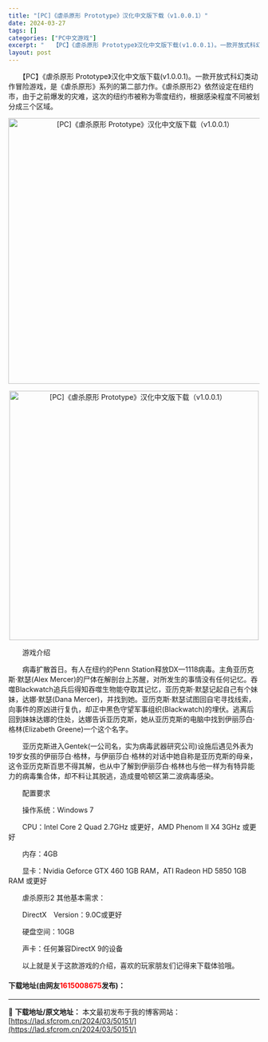 ```yaml
---
title: "[PC]《虐杀原形 Prototype》汉化中文版下载（v1.0.0.1）"
date: 2024-03-27
tags: []
categories: ["PC中文游戏"]
excerpt: "　　【PC】《虐杀原形 Prototype》汉化中文版下载(v1.0.0.1)。一款开放式科幻类动作冒险游戏，是《虐杀原形》系列的第二部力作。《虐杀原形2》依然设定在纽约市，由于之前爆发的灾难，这次的纽约市被称为零度纽约，根据感染程度不同被划分成三个区域。 　　游戏介绍 　　病毒扩散首日。有人在纽约&hellip;"
layout: post
---
```


 <p>　　【PC】《虐杀原形 Prototype》汉化中文版下载(v1.0.0.1)。一款开放式科幻类动作冒险游戏，是《虐杀原形》系列的第二部力作。《虐杀原形2》依然设定在纽约市，由于之前爆发的灾难，这次的纽约市被称为零度纽约，根据感染程度不同被划分成三个区域。</p> <p align="center"><img align="" border="0" src="https://lad.sfcrom.cn/wp-content/uploads/2024/03/20240327_66036d9e9ca51.webp" width="533" alt="[PC]《虐杀原形 Prototype》汉化中文版下载（v1.0.0.1）" /></p> <p align="center"><img align="" border="0" src="https://lad.sfcrom.cn/wp-content/uploads/2024/03/20240327_66036d9f0198d.webp" width="500" alt="[PC]《虐杀原形 Prototype》汉化中文版下载（v1.0.0.1）" /></p> <p>　　游戏介绍</p> <p>　　病毒扩散首日。有人在纽约的Penn Station释放DX&mdash;1118病毒。主角亚历克斯&middot;默瑟(Alex Mercer)的尸体在解剖台上苏醒，对所发生的事情没有任何记忆。吞噬Blackwatch追兵后得知吞噬生物能夺取其记忆，亚历克斯&middot;默瑟记起自己有个妹妹，达娜&middot;默瑟(Dana Mercer)，并找到她。亚历克斯&middot;默瑟试图回自宅寻找线索，向事件的原凶进行复仇，却正中黑色守望军事组织(Blackwatch)的埋伏。逃离后回到妹妹达娜的住处，达娜告诉亚历克斯，她从亚历克斯的电脑中找到伊丽莎白&middot;格林(Elizabeth Greene)一个这个名字。</p> <p>　　亚历克斯进入Gentek(一公司名，实为病毒武器研究公司)设施后遇见外表为19岁女孩的伊丽莎白&middot;格林，与伊丽莎白&middot;格林的对话中她自称是亚历克斯的母亲，这令亚历克斯百思不得其解，也从中了解到伊丽莎白&middot;格林也与他一样为有特异能力的病毒集合体，却不料让其脱逃，造成曼哈顿区第二波病毒感染。</p> <p>　　配置要求</p> <p>　　操作系统：Windows 7</p> <p>　　CPU：Intel Core 2 Quad 2.7GHz 或更好，AMD Phenom II X4 3GHz 或更好</p> <p>　　内存：4GB</p> <p>　　显卡：Nvidia Geforce GTX 460 1GB RAM，ATI Radeon HD 5850 1GB RAM 或更好</p> <p>　　虐杀原形2 其他基本需求：</p> <p>　　DirectX　Version：9.0C或更好</p> <p>　　硬盘空间：10GB</p> <p>　　声卡：任何兼容DirectX 9的设备</p> <p>　　以上就是关于这款游戏的介绍，喜欢的玩家朋友们记得来下载体验哦。</p> <p><h4>下载地址(由网友<font color="red">1615008675</font>发布)：</h4></p> 

---
📖 **下载地址/原文地址：** 本文最初发布于我的博客网站：[https://lad.sfcrom.cn/2024/03/50151/](https://lad.sfcrom.cn/2024/03/50151/)
